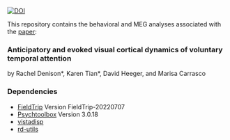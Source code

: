 [![DOI](https://zenodo.org/badge/DOI/10.5281/zenodo.13368267.svg)](https://zenodo.org/records/13368267)

This repository contains the behavioral and MEG analyses associated with the <a href="https://www.biorxiv.org/content/10.1101/2022.11.18.517084v3" target="_blank">paper</a>:<br>

### Anticipatory and evoked visual cortical dynamics of voluntary temporal attention
by Rachel Denison\*, Karen Tian\*, David Heeger, and Marisa Carrasco<br>

### Dependencies

-   [FieldTrip](https://www.fieldtriptoolbox.org/) Version FieldTrip-20220707
-   [Psychtoolbox](http://psychtoolbox.org/) Version 3.0.18
-   [vistadisp](https://github.com/vistalab/vistadisp)
-   [rd-utils](https://github.com/racheldenison/rd-utils)
